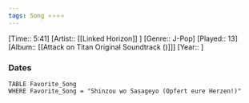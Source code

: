 ```yaml
---
tags: Song ⭐⭐⭐⭐ 
---
```

[Time:: 5:41]
[Artist:: [[Linked Horizon]] ]
[Genre:: J-Pop]
[Played:: 13]
[Album:: [[Attack on Titan Original Soundtrack ()]]]
[Year:: ]
### Dates
````dataview
TABLE Favorite_Song
WHERE Favorite_Song = "Shinzou wo Sasageyo (Opfert eure Herzen!)"
````